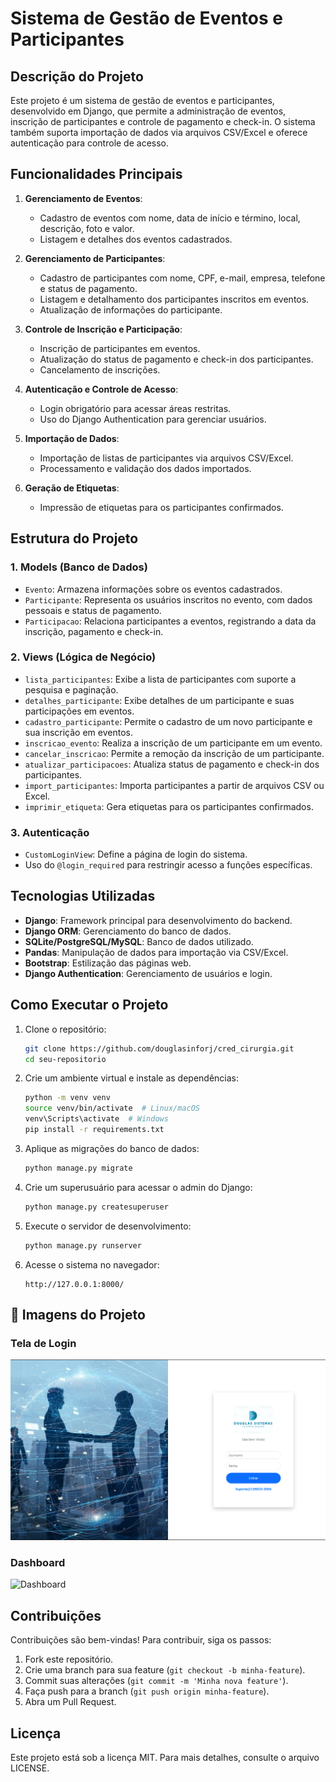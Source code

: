 # Sistema de Gestão de Eventos e Participantes

## Descrição do Projeto
Este projeto é um sistema de gestão de eventos e participantes, desenvolvido em Django, que permite a administração de eventos, inscrição de participantes e controle de pagamento e check-in. O sistema também suporta importação de dados via arquivos CSV/Excel e oferece autenticação para controle de acesso.

## Funcionalidades Principais
1. **Gerenciamento de Eventos**:
   - Cadastro de eventos com nome, data de início e término, local, descrição, foto e valor.
   - Listagem e detalhes dos eventos cadastrados.

2. **Gerenciamento de Participantes**:
   - Cadastro de participantes com nome, CPF, e-mail, empresa, telefone e status de pagamento.
   - Listagem e detalhamento dos participantes inscritos em eventos.
   - Atualização de informações do participante.

3. **Controle de Inscrição e Participação**:
   - Inscrição de participantes em eventos.
   - Atualização do status de pagamento e check-in dos participantes.
   - Cancelamento de inscrições.

4. **Autenticação e Controle de Acesso**:
   - Login obrigatório para acessar áreas restritas.
   - Uso do Django Authentication para gerenciar usuários.

5. **Importação de Dados**:
   - Importação de listas de participantes via arquivos CSV/Excel.
   - Processamento e validação dos dados importados.

6. **Geração de Etiquetas**:
   - Impressão de etiquetas para os participantes confirmados.

## Estrutura do Projeto
### 1. Models (Banco de Dados)
- `Evento`: Armazena informações sobre os eventos cadastrados.
- `Participante`: Representa os usuários inscritos no evento, com dados pessoais e status de pagamento.
- `Participacao`: Relaciona participantes a eventos, registrando a data da inscrição, pagamento e check-in.

### 2. Views (Lógica de Negócio)
- `lista_participantes`: Exibe a lista de participantes com suporte a pesquisa e paginação.
- `detalhes_participante`: Exibe detalhes de um participante e suas participações em eventos.
- `cadastro_participante`: Permite o cadastro de um novo participante e sua inscrição em eventos.
- `inscricao_evento`: Realiza a inscrição de um participante em um evento.
- `cancelar_inscricao`: Permite a remoção da inscrição de um participante.
- `atualizar_participacoes`: Atualiza status de pagamento e check-in dos participantes.
- `import_participantes`: Importa participantes a partir de arquivos CSV ou Excel.
- `imprimir_etiqueta`: Gera etiquetas para os participantes confirmados.

### 3. Autenticação
- `CustomLoginView`: Define a página de login do sistema.
- Uso do `@login_required` para restringir acesso a funções específicas.

## Tecnologias Utilizadas
- **Django**: Framework principal para desenvolvimento do backend.
- **Django ORM**: Gerenciamento do banco de dados.
- **SQLite/PostgreSQL/MySQL**: Banco de dados utilizado.
- **Pandas**: Manipulação de dados para importação via CSV/Excel.
- **Bootstrap**: Estilização das páginas web.
- **Django Authentication**: Gerenciamento de usuários e login.

## Como Executar o Projeto
1. Clone o repositório:
   ```bash
   git clone https://github.com/douglasinforj/cred_cirurgia.git
   cd seu-repositorio
   ```
2. Crie um ambiente virtual e instale as dependências:
   ```bash
   python -m venv venv
   source venv/bin/activate  # Linux/macOS
   venv\Scripts\activate  # Windows
   pip install -r requirements.txt
   ```
3. Aplique as migrações do banco de dados:
   ```bash
   python manage.py migrate
   ```
4. Crie um superusuário para acessar o admin do Django:
   ```bash
   python manage.py createsuperuser
   ```
5. Execute o servidor de desenvolvimento:
   ```bash
   python manage.py runserver
   ```
6. Acesse o sistema no navegador:
   ```
   http://127.0.0.1:8000/
   ```
## 📸 Imagens do Projeto

### Tela de Login  
![Tela de Login](assets/images/image_login.png)

### Dashboard  
![Dashboard](assets/images/dashboard.png)


## Contribuições
Contribuições são bem-vindas! Para contribuir, siga os passos:
1. Fork este repositório.
2. Crie uma branch para sua feature (`git checkout -b minha-feature`).
3. Commit suas alterações (`git commit -m 'Minha nova feature'`).
4. Faça push para a branch (`git push origin minha-feature`).
5. Abra um Pull Request.

## Licença
Este projeto está sob a licença MIT. Para mais detalhes, consulte o arquivo LICENSE.

